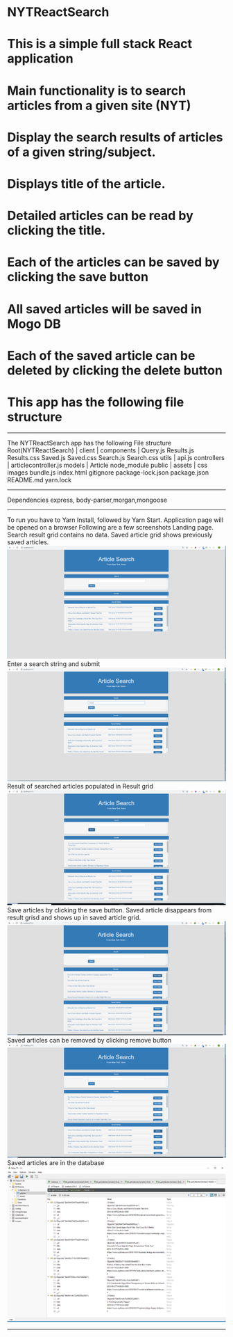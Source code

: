 # NYTReactSearch
# This is a simple full stack React application
# Main functionality is to search articles from a given site (NYT)
# Display the search results of articles of a given string/subject.
# Displays title of the article.
# Detailed articles can be read by clicking the title.
# Each of the articles can be saved by clicking the save button
# All saved articles will be saved in Mogo DB
# Each of the saved article can be deleted by clicking the delete button
# This app has the following file structure
**********************************************************************************************************
The NYTReactSearch app has the following File structure
Root(NYTReactSearch)
    |
    client
        |
        components
            |
            Query.js
            Results.js
            Results.css
            Saved.js
            Saved.css
            Search.js
            Search.css
        utils
            |
            api.js
        controllers
            |
            articlecontroller.js
        models
            |
            Article
        node_module
        public
            |
            assets
                |
                css
                images
            bundle.js
            index.html
        gitignore
        package-lock.json
        package.json
        README.md
        yarn.lock
***************************************************************************************************************
Dependencies
express, body-parser,morgan,mongoose
***************************************************************************************************************
To run you have to Yarn Install, followed by Yarn Start. Application page will be opened on a browser
Following are a few screenshots
Landing page. Search result grid contains no data. Saved article grid shows previously saved articles.
![](https://github.com/JPillai2018/NYTReactSearch/blob/master/public/assets/images/Capture1.PNG)
Enter a search string and submit
![](https://github.com/JPillai2018/NYTReactSearch/blob/master/public/assets/images/Capture2.PNG)
Result of searched articles populated in Result grid
![](https://github.com/JPillai2018/NYTReactSearch/blob/master/public/assets/images/Capture3.PNG)
Save articles by clicking the save button. Saved article disappears from result grisd and shows up in saved article grid.
![](https://github.com/JPillai2018/NYTReactSearch/blob/master/public/assets/images/Capture4.PNG)
Saved articles can be removed by clicking remove button
![](https://github.com/JPillai2018/NYTReactSearch/blob/master/public/assets/images/Capture5.PNG)
Saved articles are in the database
![](https://github.com/JPillai2018/NYTReactSearch/blob/master/public/assets/images/Capture6.PNG)
****************************************************************************************************************